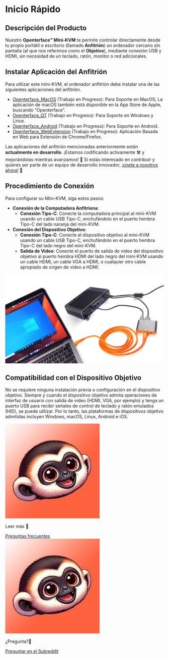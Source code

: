 # Inicio Rápido

## Descripción del Producto

Nuestro **Openterface™ Mini-KVM** te permite controlar directamente desde tu propio portátil o escritorio (llamado **Anfitrión**) un ordenador cercano sin pantalla (al que nos referimos como el **Objetivo**), mediante conexión USB y HDMI, sin necesidad de un teclado, ratón, monitor o red adicionales.

## Instalar Aplicación del Anfitrión

Para utilizar este mini-KVM, el ordenador anfitrión debe instalar una de las siguientes aplicaciones del anfitrión.

- [Openterface_MacOS](https://github.com/TechxArtisanStudio/Openterface_MacOS) (Trabajo en Progreso): Para Soporte en MacOS; La aplicación de macOS también está disponible en la App Store de Apple, buscando "Openterface".
- [Openterface_QT](https://github.com/TechxArtisanStudio/Openterface_QT) (Trabajo en Progreso): Para Soporte en Windows y Linux.
- [Openterface_Android](https://github.com/TechxArtisanStudio/Openterface_Android) (Trabajo en Progreso): Para Soporte en Android.
- [Openterface_WebExtension](https://github.com/TechxArtisanStudio/Openterface_WebExtension) (Trabajo en Progreso): Aplicación Basada en Web para Extensión de Chrome/Firefox.

Las aplicaciones del anfitrión mencionadas anteriormente están **actualmente en desarrollo**. ¡Estamos codificando activamente 🛠️ y mejorándolas mientras avanzamos! 💪 Si estás interesado en contribuir y quieres ser parte de un equipo de desarrollo innovador, ¡[únete a nosotros ahora!](mailto:info@techxartisan.com) 🚀

## Procedimiento de Conexión

Para configurar su Mini-KVM, siga estos pasos:

- **Conexión de la Computadora Anfitriona**:
    - **Conexión Tipo-C**: Conecte la computadora principal al mini-KVM usando un cable USB Tipo-C, enchufándolo en el puerto hembra Tipo-C del lado naranja del mini-KVM.
- **Conexión del Dispositivo Objetivo**:
    - **Conexión Tipo-C**: Conecte el dispositivo objetivo al mini-KVM usando un cable USB Tipo-C, enchufándolo en el puerto hembra Tipo-C del lado negro del mini-KVM.
    - **Salida de Video**: Conecte el puerto de salida de video del dispositivo objetivo al puerto hembra HDMI del lado negro del mini-KVM usando un cable HDMI, un cable VGA a HDMI, o cualquier otro cable apropiado de origen de video a HDMI.

![vista-angled-del-caso-de-uso-de-la-pc](images/product/use-case-pc-angled-view.jpg)

## Compatibilidad con el Dispositivo Objetivo

No se requiere ninguna instalación previa o configuración en el dispositivo objetivo. Siempre y cuando el dispositivo objetivo admita operaciones de interfaz de usuario con salida de video (HDMI, VGA, por ejemplo) y tenga un puerto USB para recibir señales de control de teclado y ratón emulados (HID), se puede utilizar. Por lo tanto, las plataformas de dispositivos objetivo admitidas incluyen Windows, macOS, Linux, Android e iOS.


<section class="dialogue-section-white" id="dialogues-section">
    <div class="container">
        <div class="callout-button-container">
            <div class="dialogue-bubble" id="op-bubble">
                <img src="/images/op-avatar.jpg" alt="Avatar" class="avatar" draggable="false">
                <p>Leer más 📖</p>
                <a href="/faq" class="md-button md-button--primary" id="join-waitlist-button">Preguntas frecuentes</a>
            </div>
            <div class="dialogue-bubble" id="op-bubble">
                <img src="/images/op-avatar.jpg" alt="Avatar" class="avatar" draggable="false">
                <p>¿Pregunta?🤔</p>
                <a href="https://www.reddit.com/r/Openterface_miniKVM/" class="md-button md-button--primary" id="join-waitlist-button">Preguntar en el Subreddit</a>
            </div>
        </div>
    </div>
</section>